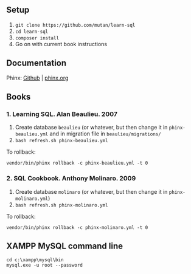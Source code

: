 ## Setup

1. `git clone https://github.com/mutan/learn-sql`
2. `cd learn-sql`
3. `composer install`
4. Go on with current book instructions

## Documentation

Phinx: [Github](https://github.com/cakephp/phinx) | [phinx.org](http://docs.phinx.org/en/latest)

## Books

### 1. Learning SQL. Alan Beaulieu. 2007
1. Create database `beaulieu` (or whatever, but then change it in `phinx-beaulieu.yml` and in migration file in `beaulieu/migrations/`
2. `bash refresh.sh phinx-beaulieu.yml` 

To rollback:  

`vendor/bin/phinx rollback -c phinx-beaulieu.yml -t 0`

### 2. SQL Cookbook. Anthony Molinaro. 2009
1. Create database `molinaro` (or whatever, but then change it in `phinx-molinaro.yml`)
2. `bash refresh.sh phinx-molinaro.yml` 

To rollback:  

`vendor/bin/phinx rollback -c phinx-molinaro.yml -t 0`

## XAMPP MySQL command line

`cd c:\xampp\mysql\bin`  
`mysql.exe -u root --password`
